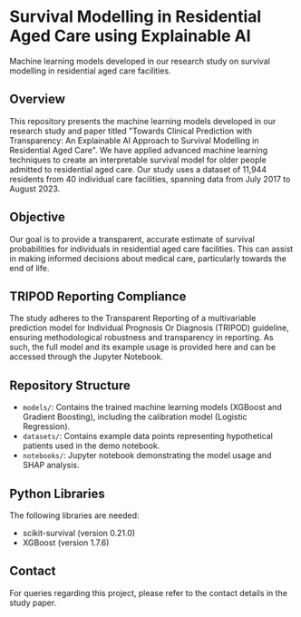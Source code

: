 # Survival Modelling in Residential Aged Care using Explainable AI

Machine learning models developed in our research study on survival modelling in residential aged care facilities.

## Overview

This repository presents the machine learning models developed in our research study and paper titled "Towards Clinical Prediction with Transparency: An Explainable AI Approach to Survival Modelling in Residential Aged Care". We have applied advanced machine learning techniques to create an interpretable survival model for older people admitted to residential aged care. Our study uses a dataset of 11,944 residents from 40 individual care facilities, spanning data from July 2017 to August 2023.

## Objective

Our goal is to provide a transparent, accurate estimate of survival probabilities for individuals in residential aged care facilities. This can assist in making informed decisions about medical care, particularly towards the end of life.

## TRIPOD Reporting Compliance

The study adheres to the Transparent Reporting of a multivariable prediction model for Individual Prognosis Or Diagnosis (TRIPOD) guideline, ensuring methodological robustness and transparency in reporting. As such, the full model and its example usage is provided here and can be accessed through the Jupyter Notebook.


## Repository Structure

- `models/`: Contains the trained machine learning models (XGBoost and Gradient Boosting), including the calibration  model (Logistic Regression).
- `datasets/`: Contains example data points representing hypothetical patients used in the demo notebook.
- `notebooks/`: Jupyter notebook demonstrating the model usage and SHAP analysis.

## Python Libraries

The following libraries are needed:

- scikit-survival (version 0.21.0)
- XGBoost (version 1.7.6)

## Contact

For queries regarding this project, please refer to the contact details in the study paper.

